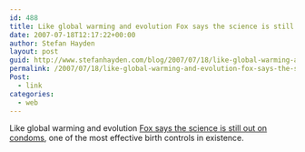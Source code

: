 ```yaml
---
id: 488
title: Like global warming and evolution Fox says the science is still out on condoms, one of the most effective birth controls in existance.
date: 2007-07-18T12:17:22+00:00
author: Stefan Hayden
layout: post
guid: http://www.stefanhayden.com/blog/2007/07/18/like-global-warming-and-evolution-fox-says-the-science-is-still-out-on-condoms-one-of-the-most-effective-birth-controls-in-existance/
permalink: /2007/07/18/like-global-warming-and-evolution-fox-says-the-science-is-still-out-on-condoms-one-of-the-most-effective-birth-controls-in-existance/
Post:
  - link
categories:
  - web
---
```

Like global warming and evolution <a href="http://thinkprogress.org/2007/07/17/fox-condoms-dont-prevent-pregnancy/">Fox says the science is still out on condoms</a>, one of the most effective birth controls in existence.